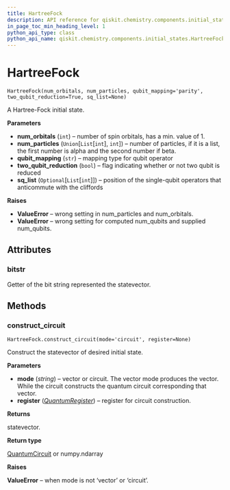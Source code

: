 ```yaml
---
title: HartreeFock
description: API reference for qiskit.chemistry.components.initial_states.HartreeFock
in_page_toc_min_heading_level: 1
python_api_type: class
python_api_name: qiskit.chemistry.components.initial_states.HartreeFock
---
```


# HartreeFock

<span id="qiskit.chemistry.components.initial_states.HartreeFock" />

`HartreeFock(num_orbitals, num_particles, qubit_mapping='parity', two_qubit_reduction=True, sq_list=None)`

A Hartree-Fock initial state.

**Parameters**

*   **num\_orbitals** (`int`) – number of spin orbitals, has a min. value of 1.
*   **num\_particles** (`Union`\[`List`\[`int`], `int`]) – number of particles, if it is a list, the first number is alpha and the second number if beta.
*   **qubit\_mapping** (`str`) – mapping type for qubit operator
*   **two\_qubit\_reduction** (`bool`) – flag indicating whether or not two qubit is reduced
*   **sq\_list** (`Optional`\[`List`\[`int`]]) – position of the single-qubit operators that anticommute with the cliffords

**Raises**

*   **ValueError** – wrong setting in num\_particles and num\_orbitals.
*   **ValueError** – wrong setting for computed num\_qubits and supplied num\_qubits.

## Attributes

### bitstr

Getter of the bit string represented the statevector.

## Methods

### construct\_circuit

<span id="qiskit.chemistry.components.initial_states.HartreeFock.construct_circuit" />

`HartreeFock.construct_circuit(mode='circuit', register=None)`

Construct the statevector of desired initial state.

**Parameters**

*   **mode** (*string*) – vector or circuit. The vector mode produces the vector. While the circuit constructs the quantum circuit corresponding that vector.
*   **register** ([*QuantumRegister*](qiskit.circuit.QuantumRegister "qiskit.circuit.QuantumRegister")) – register for circuit construction.

**Returns**

statevector.

**Return type**

[QuantumCircuit](qiskit.circuit.QuantumCircuit "qiskit.circuit.QuantumCircuit") or numpy.ndarray

**Raises**

**ValueError** – when mode is not ‘vector’ or ‘circuit’.


